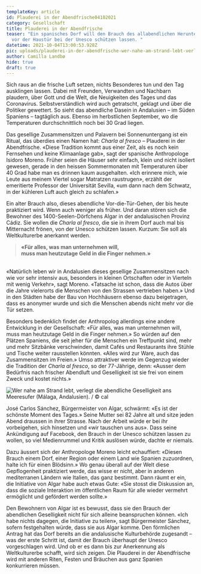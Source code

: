 ```yaml
---
templateKey: article
id: Plauderei in der Abendfrische04102021
category: Gesellschaft
title: Plauderei in der Abendfrische
teaser: "Ein spanisches Dorf will den Brauch des allabendlichen Herunterfahrens
  vor der Haustür bei der Unesco schützen lassen. "
datetime: 2021-10-04T13:00:53.928Z
pic: uploads/plauderei-in-der-abendfrische-wer-nahe-am-strand-lebt-verlegt-die-abendliche-geselligkeit-ans-meeresufer.-málaga-andalusien-spanien-2.jpg
author: Camilla Landbø
hide: true
draft: true
---
```

Sich raus an die frische Luft setzen, nichts Besonderes tun und den Tag ausklingen lassen. Dabei mit Freunden, Verwandten und Nachbarn plaudern, über Gott und die Welt, die Neuigkeiten des Tages und das Coronavirus. Selbstverständlich wird auch getratscht, geklagt und über die Politiker gewettert. So sieht das abendliche Dasein in Andalusien – im Süden Spaniens – tagtäglich aus. Ebenso im herbstlichen September, wo die Temperaturen durchschnittlich noch bei 30 Grad liegen.

Das gesellige Zusammensitzen und Palavern bei Sonnenuntergang ist ein Ritual, das überdies einen Namen hat: *Charla al fresco* – Plauderei in der Abendfrische. «Diese Tradition kommt aus einer Zeit, als es noch kein Fernsehen und keine Klimaanlage gab», sagt der spanische Anthropologe Isidoro Moreno. Früher seien die Häuser sehr einfach, klein und nicht isoliert gewesen, gerade in den heissen Sommermonaten mit Temperaturen über 40 Grad habe man es drinnen kaum ausgehalten. «Ich erinnere mich, wie Leute aus meinem Viertel sogar Matratzen raustrugen», erzählt der emeritierte Professor der Universität Sevilla, «um dann nach dem Schwatz, in der kühleren Luft auch gleich zu schlafen.»

Ein alter Brauch also, dieses abendliche Vor-die-Tür-Gehen, der bis heute praktiziert wird. Wenn auch weniger als früher. Und daran stören sich die Bewohner des 1400-Seelen-Dörfchens Algar in der andalusischen Provinz Cádiz. Sie wollen die *Charla al fresco*, die sie in ihrem Dorf auch mal bis Mitternacht frönen, von der Unesco schützen lassen. Kurzum: Sie soll als Weltkulturerbe anerkannt werden.

> **«Für alles, was man unternehmen will,** \
> **muss man heutzutage Geld in die Finger nehmen.»**

\
«Natürlich leben wir in Andalusien dieses gesellige Zusammensitzen nach wie vor sehr intensiv aus, besonders in kleinen Ortschaften oder in Vierteln mit wenig Verkehr», sagt Moreno. «Tatsache ist schon, dass die Autos über die Jahre vielerorts die Menschen von den Strassen vertrieben haben.» Und in den Städten habe der Bau von Hochhäusern ebenso dazu beigetragen, dass es anonymer wurde und sich die Menschen abends nicht mehr vor die Tür setzen.

Besonders bedenklich findet der Anthropolog allerdings eine andere Entwicklung in der Gesellschaft: «Für alles, was man unternehmen will, muss man heutzutage Geld in die Finger nehmen.» So würden auf den Plätzen Spaniens, die seit jeher für die Menschen ein Treffpunkt sind, mehr und mehr Sitzbänke verschwinden, damit Cafés und Restaurants ihre Stühle und Tische weiter rausstellen könnten. «Alles wird zur Ware, auch das Zusammensitzen im Freien.» Umso attraktiver werde im Gegenzug wieder die Tradition der *Charla al fresco*, so der 77-Jährige, denn: «Ausser dem Bedürfnis nach frischer Abendluft und Geselligkeit ist sie frei von einem Zweck und kostet nichts.»

![](uploads/plauderei-in-der-abendfrische-wer-nahe-am-strand-lebt-verlegt-die-abendliche-geselligkeit-ans-meeresufer.-málaga-andalusien-spanien-1.-klein.jpeg "Wer nahe am Strand lebt, verlegt die abendliche Geselligkeit ans Meeresufer (Málaga, Andalusien). / © cal")

José Carlos Sánchez, Bürgermeister von Algar, schwärmt: «Es ist der schönste Moment des Tages.» Seine Mutter sei 82 Jahre alt und sitze jeden Abend draussen in ihrer Strasse. Nach der Arbeit würde er bei ihr vorbeigehen, sich hinsetzen und «wir tauschen uns aus». Dass seine Ankündigung auf Facebook, den Brauch in der Unesco schützen lassen zu wollen, so viel Medienrummel und Kritik auslösen würde, dachte er niemals.

Dazu äussert sich der Anthropologe Moreno leicht echauffiert: «Diesen Brauch einem Dorf, einer Region oder einem Land wie Spanien zuzuordnen, halte ich für einen Blödsinn.» Wo genau überall auf der Welt diese Gepflogenheit praktiziert werde, das wisse er nicht, aber in anderen mediterranen Ländern wie Italien, das ganz bestimmt. Dann räumt er ein, die Initiative von Algar habe auch etwas Gute: «Sie stosst die Diskussion an, dass die soziale Interaktion im öffentlichen Raum für alle wieder vermehrt ermöglicht und gefördert werden sollte.»

Den Bewohnern von Algar ist es bewusst, dass sie den Brauch der abendlichen Geselligkeit nicht für sich alleine beanspruchen können. «Ich habe nichts dagegen, die Initiative zu teilen», sagt Bürgermeister Sánchez, sofern festgehalten würde, dass sie aus Algar komme. Den förmlichen Antrag hat das Dorf bereits an die andalusische Kulturbehörde zugesandt – was der erste Schritt ist, damit der Brauch überhaupt der Unesco vorgeschlagen wird. Und ob er es dann bis zur Anerkennung als Weltkulturerbe schafft, wird sich zeigen. Die Plauderei in der Abendfrische wird mit anderen Riten, Festen und Bräuchen aus ganz Spanien konkurrieren müssen.